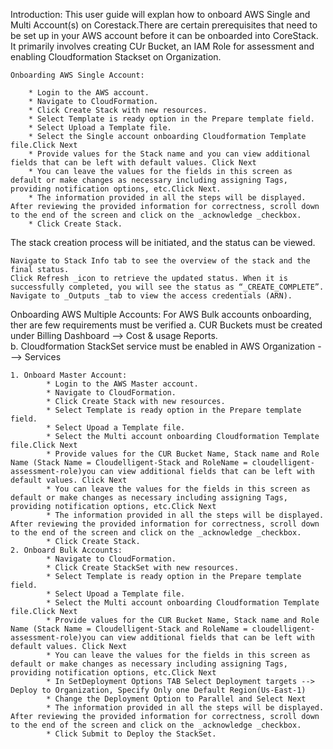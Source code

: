 Introduction:
    This user guide will explan how to onboard AWS Single and Multi Account(s) on Corestack.There are certain prerequisites that need to be set up in your AWS account before it can be onboarded into CoreStack. It primarily involves creating CUr Bucket, an IAM Role for assessment and enabling Cloudformation Stackset on Organization. 

    Onboarding AWS Single Account:
        
        * Login to the AWS account.
        * Navigate to CloudFormation.
        * Click Create Stack with new resources. 
        * Select Template is ready option in the Prepare template field.
        * Select Upload a Template file.
        * Select the Single account onboarding Cloudformation Template file.Click Next
        * Provide values for the Stack name and you can view additional fields that can be left with default values. Click Next
        * You can leave the values for the fields in this screen as default or make changes as necessary including assigning Tags, providing notification options, etc.Click Next.
        * The information provided in all the steps will be displayed. After reviewing the provided information for correctness, scroll down to the end of the screen and click on the _acknowledge _checkbox.
        * Click Create Stack.

The stack creation process will be initiated, and the status can be viewed.

    Navigate to Stack Info tab to see the overview of the stack and the final status.
    Click Refresh _icon to retrieve the updated status. When it is successfully completed, you will see the status as “_CREATE_COMPLETE”.
    Navigate to _Outputs _tab to view the access credentials (ARN).

Onboarding AWS Multiple Accounts:
            For AWS Bulk accounts onboarding, ther are few requirements must be verified
                a. CUR Buckets must be created under Billing Dashboard --> Cost & usage Reports.<br/>
                b. Cloudformation StackSet service must be enabled in AWS Organization ---> Services
    
    1. Onboard Master Account:
            * Login to the AWS Master account.
            * Navigate to CloudFormation.
            * Click Create Stack with new resources. 
            * Select Template is ready option in the Prepare template field.
            * Select Upoad a Template file.
            * Select the Multi account onboarding Cloudformation Template file.Click Next
            * Provide values for the CUR Bucket Name, Stack name and Role Name (Stack Name = Cloudelligent-Stack and RoleName = cloudelligent-assessment-role)you can view additional fields that can be left with default values. Click Next
            * You can leave the values for the fields in this screen as default or make changes as necessary including assigning Tags, providing notification options, etc.Click Next
            * The information provided in all the steps will be displayed. After reviewing the provided information for correctness, scroll down to the end of the screen and click on the _acknowledge _checkbox.
            * Click Create Stack.
    2. Onboard Bulk Accounts:
            * Navigate to CloudFormation.
            * Click Create StackSet with new resources. 
            * Select Template is ready option in the Prepare template field.
            * Select Upoad a Template file.
            * Select the Multi account onboarding Cloudformation Template file.Click Next
            * Provide values for the CUR Bucket Name, Stack name and Role Name (Stack Name = Cloudelligent-Stack and RoleName = cloudelligent-assessment-role)you can view additional fields that can be left with default values. Click Next
            * You can leave the values for the fields in this screen as default or make changes as necessary including assigning Tags, providing notification options, etc.Click Next
            * In SetDeployment Options TAB Select Deployment targets --> Deploy to Organization, Specify Only one Default Region(Us-East-1)
            * Change the Deployment Option to Parallel and Select Next
            * The information provided in all the steps will be displayed. After reviewing the provided information for correctness, scroll down to the end of the screen and click on the _acknowledge _checkbox.
            * Click Submit to Deploy the StackSet.